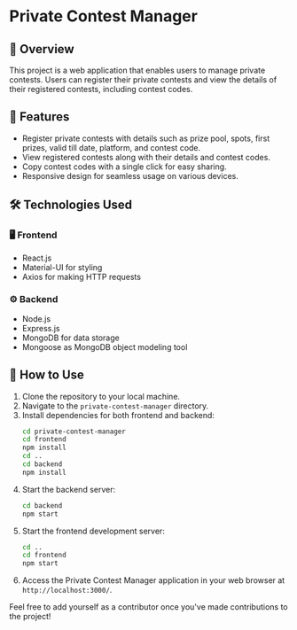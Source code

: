 # Private Contest Manager

## 📝 Overview
This project is a web application that enables users to manage private contests. Users can register their private contests and view the details of their registered contests, including contest codes.

## 🚀 Features
- Register private contests with details such as prize pool, spots, first prizes, valid till date, platform, and contest code.
- View registered contests along with their details and contest codes.
- Copy contest codes with a single click for easy sharing.
- Responsive design for seamless usage on various devices.

## 🛠️ Technologies Used

### 🖥️ Frontend
- React.js
- Material-UI for styling
- Axios for making HTTP requests

### ⚙️ Backend
- Node.js
- Express.js
- MongoDB for data storage
- Mongoose as MongoDB object modeling tool

## 🚀 How to Use
1. Clone the repository to your local machine.
2. Navigate to the `private-contest-manager` directory.
3. Install dependencies for both frontend and backend:
    ```bash
    cd private-contest-manager
    cd frontend
    npm install
    cd ..
    cd backend
    npm install
    ```
4. Start the backend server:
    ```bash
    cd backend
    npm start
    ```
5. Start the frontend development server:
    ```bash
    cd ..
    cd frontend
    npm start
    ```
6. Access the Private Contest Manager application in your web browser at `http://localhost:3000/`.

Feel free to add yourself as a contributor once you've made contributions to the project!
